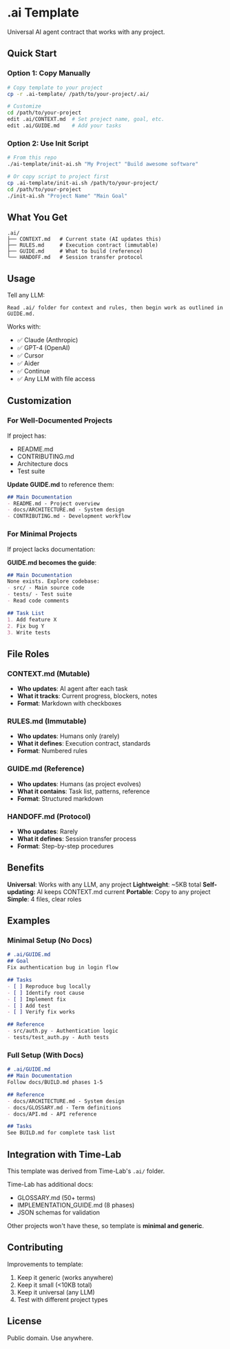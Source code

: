 # .ai Template

Universal AI agent contract that works with any project.

## Quick Start

### Option 1: Copy Manually

```bash
# Copy template to your project
cp -r .ai-template/ /path/to/your-project/.ai/

# Customize
cd /path/to/your-project
edit .ai/CONTEXT.md  # Set project name, goal, etc.
edit .ai/GUIDE.md    # Add your tasks
```

### Option 2: Use Init Script

```bash
# From this repo
./ai-template/init-ai.sh "My Project" "Build awesome software"

# Or copy script to project first
cp .ai-template/init-ai.sh /path/to/your-project/
cd /path/to/your-project
./init-ai.sh "Project Name" "Main Goal"
```

## What You Get

```
.ai/
├── CONTEXT.md   # Current state (AI updates this)
├── RULES.md     # Execution contract (immutable)
├── GUIDE.md     # What to build (reference)
└── HANDOFF.md   # Session transfer protocol
```

## Usage

Tell any LLM:
```
Read .ai/ folder for context and rules, then begin work as outlined in GUIDE.md.
```

Works with:
- ✅ Claude (Anthropic)
- ✅ GPT-4 (OpenAI)
- ✅ Cursor
- ✅ Aider
- ✅ Continue
- ✅ Any LLM with file access

## Customization

### For Well-Documented Projects

If project has:
- README.md
- CONTRIBUTING.md
- Architecture docs
- Test suite

**Update GUIDE.md** to reference them:
```markdown
## Main Documentation
- README.md - Project overview
- docs/ARCHITECTURE.md - System design
- CONTRIBUTING.md - Development workflow
```

### For Minimal Projects

If project lacks documentation:

**GUIDE.md becomes the guide**:
```markdown
## Main Documentation
None exists. Explore codebase:
- src/ - Main source code
- tests/ - Test suite
- Read code comments

## Task List
1. Add feature X
2. Fix bug Y
3. Write tests
```

## File Roles

### CONTEXT.md (Mutable)
- **Who updates**: AI agent after each task
- **What it tracks**: Current progress, blockers, notes
- **Format**: Markdown with checkboxes

### RULES.md (Immutable)
- **Who updates**: Humans only (rarely)
- **What it defines**: Execution contract, standards
- **Format**: Numbered rules

### GUIDE.md (Reference)
- **Who updates**: Humans (as project evolves)
- **What it contains**: Task list, patterns, reference
- **Format**: Structured markdown

### HANDOFF.md (Protocol)
- **Who updates**: Rarely
- **What it defines**: Session transfer process
- **Format**: Step-by-step procedures

## Benefits

**Universal**: Works with any LLM, any project
**Lightweight**: ~5KB total
**Self-updating**: AI keeps CONTEXT.md current
**Portable**: Copy to any project
**Simple**: 4 files, clear roles

## Examples

### Minimal Setup (No Docs)
```markdown
# .ai/GUIDE.md
## Goal
Fix authentication bug in login flow

## Tasks
- [ ] Reproduce bug locally
- [ ] Identify root cause
- [ ] Implement fix
- [ ] Add test
- [ ] Verify fix works

## Reference
- src/auth.py - Authentication logic
- tests/test_auth.py - Auth tests
```

### Full Setup (With Docs)
```markdown
# .ai/GUIDE.md
## Main Documentation
Follow docs/BUILD.md phases 1-5

## Reference
- docs/ARCHITECTURE.md - System design
- docs/GLOSSARY.md - Term definitions
- docs/API.md - API reference

## Tasks
See BUILD.md for complete task list
```

## Integration with Time-Lab

This template was derived from Time-Lab's `.ai/` folder.

Time-Lab has additional docs:
- GLOSSARY.md (50+ terms)
- IMPLEMENTATION_GUIDE.md (8 phases)
- JSON schemas for validation

Other projects won't have these, so template is **minimal and generic**.

## Contributing

Improvements to template:
1. Keep it generic (works anywhere)
2. Keep it small (<10KB total)
3. Keep it universal (any LLM)
4. Test with different project types

## License

Public domain. Use anywhere.
